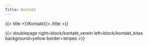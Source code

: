 ```yaml
---
Title: Kontakt
---
```


{{< title >}}Kontakt{{< /title >}}


{{< doublepage right=block/kontakt_verein left=block/kontakt_kitas background=yellow border=stripes >}}


